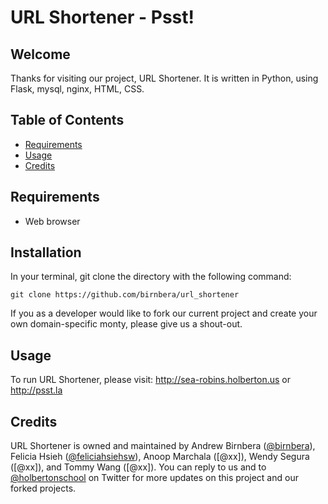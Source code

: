 # URL Shortener - Psst!

## Welcome
Thanks for visiting our project, URL Shortener. It is written in Python, using Flask, mysql, nginx, HTML, CSS.

## Table of Contents
* [Requirements](#requirements)
* [Usage](#usage)
* [Credits](#credits)

## Requirements
* Web browser

## Installation
In your terminal, git clone the directory with the following command:
```
git clone https://github.com/birnbera/url_shortener
```

If you as a developer would like to fork our current project and create your own domain-specific monty, please give us a shout-out.

## Usage

To run URL Shortener, please visit:
http://sea-robins.holberton.us or
http://psst.la

## Credits
URL Shortener is owned and maintained by Andrew Birnbera ([@birnbera](https://twitter.com/birnbera)), Felicia Hsieh ([@feliciahsiehsw](https://twitter.com/feliciahsiehsw)), Anoop Marchala ([@xx]), Wendy Segura ([@xx]), and Tommy Wang ([@xx]). You can reply to us and to [@holbertonschool](https://twitter.com/holbertonschool) on Twitter for more updates on this project and our forked projects.
